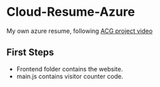 # Cloud-Resume-Azure
My own azure resume, following [ACG project video](https://www.youtube.com/watch?v=ieYrBWmkfno)

## First Steps

- Frontend folder contains the website.
- main.js contains visitor counter code.